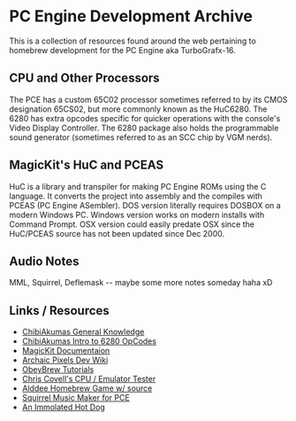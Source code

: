 # PC Engine Development Archive
This is a collection of resources found around the web pertaining to homebrew development for the PC Engine aka TurboGrafx-16.

## CPU and Other Processors
The PCE has a custom 65C02 processor sometimes referred to by its CMOS designation 65CS02, but more commonly known as the HuC6280. The 6280 has extra opcodes specific for quicker operations with the console's Video Display Controller. The 6280 package also holds the programmable sound generator (sometimes referred to as an SCC chip by VGM nerds).

## MagicKit's HuC and PCEAS
HuC is a library and transpiler for making PC Engine ROMs using the C language. It converts the project into assembly and the compiles with PCEAS (PC Engine ASembler). DOS version literally requires DOSBOX on a modern Windows PC. Windows version works on modern installs with Command Prompt. OSX version could easily predate OSX since the HuC/PCEAS source has not been updated since Dec 2000.

## Audio Notes
MML, Squirrel, Deflemask -- maybe some more notes someday haha  xD

## Links / Resources
- [ChibiAkumas General Knowledge](https://www.chibiakumas.com/6502/pcengine.php)
- [ChibiAkumas Intro to 6280 OpCodes](https://www.chibiakumas.com/6502/pcengine.php)
- [MagicKit Documentaion](http://www.magicengine.com/mkit/doc.html)
- [Archaic Pixels Dev Wiki](http://archaicpixels.com/Main_Page)
- [ObeyBrew Tutorials](http://obeybrew.com/tutorials.html)
- [Chris Covell's CPU / Emulator Tester](https://chrismcovell.com/CPUTest/index.html)
- [Alddee Homebrew Game w/ source](http://www.sebastianmihai.com/turbografx-alddee.html)
- [Squirrel Music Maker for PCE](http://www.aetherbyte.com/aetherbyte-squirrel_for_pc-engine_and_turbografx-16.html)
- [An Immolated Hot Dog](https://tikolu.net/emojimix/%F0%9F%8C%AD+%F0%9F%94%A5)
